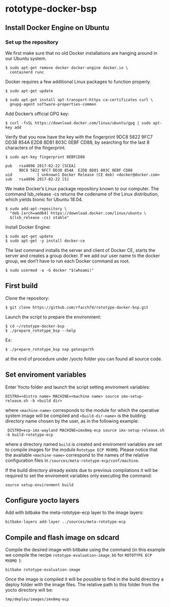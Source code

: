 # rototype-docker-bsp

## Install Docker Engine on Ubuntu

### Set up the repository

We first make sure that no old Docker installations are hanging around in our Ubuntu system.

    $ sudo apt-get remove docker docker-engine docker.io \
      containerd runc
  
Docker requires a few additional Linux packages to function properly.

    $ sudo apt-get update

    $ sudo apt-get install apt-transport-https ca-certificates curl \
      gnupg-agent software-properties-common

Add Docker’s official GPG key:

    $ curl -fsSL https://download.docker.com/linux/ubuntu/gpg | sudo apt-key add 

Verify that you now have the key with the fingerprint 9DC8 5822 9FC7 DD38 854A  E2D8 8D81 803C 0EBF CD88, by searching for the last 8 characters of the fingerprint.

    $ sudo apt-key fingerprint 0EBFCD88

    pub   rsa4096 2017-02-22 [SCEA]
          9DC8 5822 9FC7 DD38 854A  E2D8 8D81 803C 0EBF CD88
    uid           [ unknown] Docker Release (CE deb) <docker@docker.com>
    sub   rsa4096 2017-02-22 [S]

We make Docker’s Linux package repository known to our computer. The command lsb_release -cs returns the codename of the Linux distribution, which yields bionic for Ubuntu 18.04.

    $ sudo add-apt-repository \
      "deb [arch=amd64] https://download.docker.com/linux/ubuntu \
      $(lsb_release -cs) stable"

Install Docker Engine:

    $ sudo apt-get update
    $ sudo apt-get -y install docker-ce

The last command installs the server and client of Docker CE, starts the server and creates a group docker. If we add our user name to the docker group, we don’t have to run each Docker command as root.

    $ sudo usermod -a -G docker "$(whoami)"

## First build

Clone the repository:

    $ git clone https://github.com/rfacch74/rototype-docker-bsp.git

Launch the script to prepare the environment:

    $ cd ~/rototype-docker-bsp
    $ ./prepare_rototype_bsp --help

Ex:

    $ ./prepare_rototype_bsp nxp gatesgarth

at the end of procedure under /yocto folder you can found all source code.


## Set enviroment variables

Enter Yocto folder and launch the script setting enviroment variables:

	DISTRO=<distro name> MACHINE=<machine name> source imx-setup-release.sh -b <build dir>

where ``<machine-name>`` corresponds to the module for which the operative system image will be compiled and ``<build-dir-name>`` is the bulding directory name chosen by the user, as in the following example:

	 DISTRO=ecp-imx-wayland MACHINE=imx8mq-ecp source imx-setup-release.sh -b build-rototype-ecp

where a directory named ``build`` is created and enviroment variables are set to compile images for the module ``Rototype ECP MX8MQ``. Please notice that the available ``<machine-name>`` correspond to the names of the relative configuration files in ``/sources/meta-rototype-ecp/conf/machine``.

If the build directory already exists due to previous compilations it will be required to set the enviroment variables only executing the command:

	source setup-environment build

## Configure yocto layers

Add with bitbake the meta-rototype-ecp layer to the image layers:

	bitbake-layers add-layer ../sources/meta-rototype-ecp

## Compile and flash image on sdcard

Compile the desired image with bitbake using the command (in this example we compile the recipe ``rototype-evaluation-image.bb`` for ``ROTOTYPE ECP MX8MQ ``):

	bitbake rototype-evaluation-image

Once the image is compiled it will be possible to find in the build directory a deploy folder with the image files. The relative path to this folder from the yocto directory will be:

	tmp/deploy/images/imx8mq-ecp
